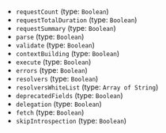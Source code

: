 
* `requestCount` (type: `Boolean`)
* `requestTotalDuration` (type: `Boolean`)
* `requestSummary` (type: `Boolean`)
* `parse` (type: `Boolean`)
* `validate` (type: `Boolean`)
* `contextBuilding` (type: `Boolean`)
* `execute` (type: `Boolean`)
* `errors` (type: `Boolean`)
* `resolvers` (type: `Boolean`)
* `resolversWhiteList` (type: `Array of String`)
* `deprecatedFields` (type: `Boolean`)
* `delegation` (type: `Boolean`)
* `fetch` (type: `Boolean`)
* `skipIntrospection` (type: `Boolean`)
